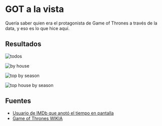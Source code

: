 # GOT a la vista

Quería saber quien era el protagonista de Game of Thrones a través
de la data, y eso es lo que hice aquí.

## Resultados

![todos](https://github.com/etrastyle/got/blob/master/out/all_characters.png)

![by house](https://github.com/etrastyle/got/blob/master/out/by_house.png)

![top by season](https://github.com/etrastyle/got/blob/master/out/top_by_season.png)

![top house by season](https://github.com/etrastyle/got/blob/master/out/top_house_by_season.png)

## Fuentes

* [Usuario de IMDb que anotó el tiempo en pantalla](http://imdb.com/list/ls076752033/)
* [Game of Thrones WIKIA](gameofthrones.wikia.com)
